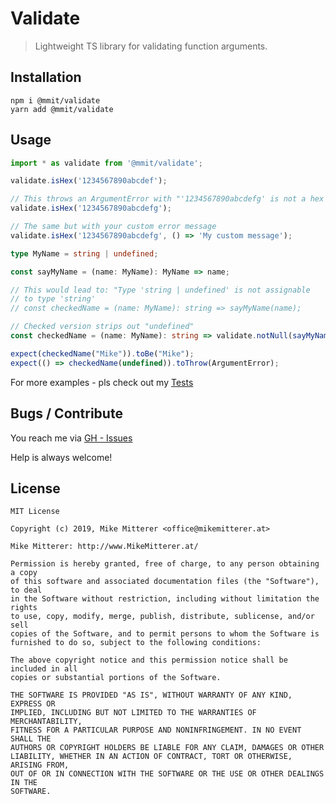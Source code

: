 # Validate

> Lightweight TS library for validating function arguments.

## Installation

    npm i @mmit/validate
    yarn add @mmit/validate

## Usage

```typescript
import * as validate from '@mmit/validate';

validate.isHex('1234567890abcdef');

// This throws an ArgumentError with "'1234567890abcdefg' is not a hex value"
validate.isHex('1234567890abcdefg');

// The same but with your custom error message
validate.isHex('1234567890abcdefg', () => 'My custom message');

type MyName = string | undefined;

const sayMyName = (name: MyName): MyName => name;

// This would lead to: "Type 'string | undefined' is not assignable 
// to type 'string' 
// const checkedName = (name: MyName): string => sayMyName(name);

// Checked version strips out "undefined"
const checkedName = (name: MyName): string => validate.notNull(sayMyName(name));

expect(checkedName("Mike")).toBe("Mike");
expect(() => checkedName(undefined)).toThrow(ArgumentError);
```

For more examples - pls check out my [Tests](https://github.com/MikeMitterer/ts-validate/tree/master/src/test/unit/validate)

## Bugs / Contribute

You reach me via [GH - Issues](https://github.com/MikeMitterer/ts-validate/issues)

Help is always welcome!

## License

    MIT License

    Copyright (c) 2019, Mike Mitterer <office@mikemitterer.at>

    Mike Mitterer: http://www.MikeMitterer.at/

    Permission is hereby granted, free of charge, to any person obtaining a copy
    of this software and associated documentation files (the "Software"), to deal
    in the Software without restriction, including without limitation the rights
    to use, copy, modify, merge, publish, distribute, sublicense, and/or sell
    copies of the Software, and to permit persons to whom the Software is
    furnished to do so, subject to the following conditions:

    The above copyright notice and this permission notice shall be included in all
    copies or substantial portions of the Software.

    THE SOFTWARE IS PROVIDED "AS IS", WITHOUT WARRANTY OF ANY KIND, EXPRESS OR
    IMPLIED, INCLUDING BUT NOT LIMITED TO THE WARRANTIES OF MERCHANTABILITY,
    FITNESS FOR A PARTICULAR PURPOSE AND NONINFRINGEMENT. IN NO EVENT SHALL THE
    AUTHORS OR COPYRIGHT HOLDERS BE LIABLE FOR ANY CLAIM, DAMAGES OR OTHER
    LIABILITY, WHETHER IN AN ACTION OF CONTRACT, TORT OR OTHERWISE, ARISING FROM,
    OUT OF OR IN CONNECTION WITH THE SOFTWARE OR THE USE OR OTHER DEALINGS IN THE
    SOFTWARE.
